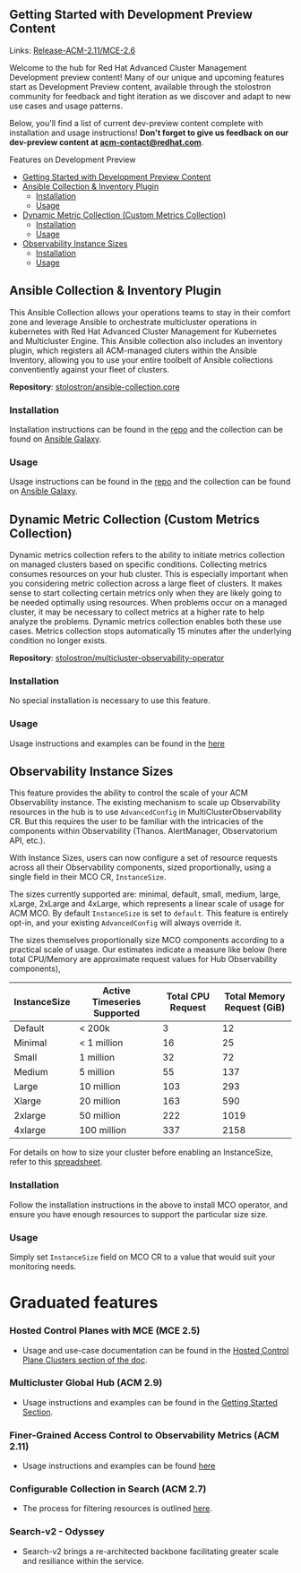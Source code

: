 ## Getting Started with Development Preview Content
<!-- This URL uses a tag so we can predict the value -->
Links: [Release-ACM-2.11/MCE-2.6](https://github.com/stolostron/stolostron/tree/2.11/dev-preview)

Welcome to the hub for Red Hat Advanced Cluster Management Development preview content!  Many of our unique and upcoming features start as Development Preview content, available through the stolostron community for feedback and tight iteration as we discover and adapt to new use cases and usage patterns.

Below, you'll find a list of current dev-preview content complete with installation and usage instructions!  **Don't forget to give us feedback on our dev-preview content at acm-contact@redhat.com**. 

Features on Development Preview

- [Getting Started with Development Preview Content](#getting-started-with-development-preview-content)
- [Ansible Collection \& Inventory Plugin](#ansible-collection--inventory-plugin)
  - [Installation](#installation)
  - [Usage](#usage)
- [Dynamic Metric Collection (Custom Metrics Collection)](#dynamic-metric-collection-custom-metrics-collection)
  - [Installation](#installation-3)
  - [Usage](#usage-3)
- [Observability Instance Sizes](#observability-instance-sizes)
  - [Installation](#installation-8)
  - [Usage](#usage-8)


## Ansible Collection & Inventory Plugin

This Ansible Collection allows your operations teams to stay in their comfort zone and leverage Ansible to orchestrate multicluster operations in kubernetes with Red Hat Advanced Cluster Management for Kubernetes and Multicluster Engine. This Ansible collection also includes an inventory plugin, which registers all ACM-managed cluters within the Ansible Inventory, allowing you to use your entire toolbelt of Ansible collections conventiently against your fleet of clusters.

**Repository**: [stolostron/ansible-collection.core](https://github.com/stolostron/ansible-collection.core)

### Installation

Installation instructions can be found in the [repo](https://github.com/stolostron/ansible-collection.core) and the collection can be found on [Ansible Galaxy](https://galaxy.ansible.com/stolostron/core).

### Usage

Usage instructions can be found in the [repo](https://github.com/stolostron/ansible-collection.core) and the collection can be found on [Ansible Galaxy](https://galaxy.ansible.com/stolostron/core).

## Dynamic Metric Collection (Custom Metrics Collection) <!-- [ACM 2.8+] -->

Dynamic metrics collection refers to the ability to initiate metrics collection on managed clusters based on specific conditions. Collecting metrics consumes resources on your hub cluster. This is especially important when you considering metric collection across a large fleet of clusters. It makes sense to start collecting certain metrics only when they are likely going to be needed optimally using resources. When problems occur on a managed cluster, it may be necessary to collect metrics at a higher rate to help analyze the problems. Dynamic metrics collection enables both these use cases. Metrics collection stops automatically 15 minutes after the underlying condition no longer exists.

**Repository**: [stolostron/multicluster-observability-operator](https://github.com/stolostron/multicluster-observability-operator)

### Installation

No special installation is necessary to use this feature.

### Usage

Usage instructions and examples can be found in the [here](https://github.com/stolostron/multicluster-observability-operator/tree/main/dev-previews/dynamic-metrics-collection)

## Observability Instance Sizes

This feature provides the ability to control the scale of your ACM Observability instance. The existing mechanism to scale up Observability resources in the hub is to use `AdvancedConfig` in MultiClusterObservability CR. But this requires the user to be familiar with the intricacies of the components within Observability (Thanos. AlertManager, Observatorium API, etc.).

With Instance Sizes, users can now configure a set of resource requests across all their Observability components, sized proportionally, using a single field in their MCO CR, `InstanceSize`.

The sizes currently supported are: minimal, default, small, medium, large, xLarge, 2xLarge and 4xLarge, which represents a linear scale of usage for ACM MCO.
By default `InstanceSize` is set to `default`. This feature is entirely opt-in, and your existing `AdvancedConfig` will always override it.

The sizes themselves proportionally size MCO components according to a practical scale of usage. Our estimates indicate a measure like below (here total CPU/Memory are approximate request values for Hub Observability components),

| InstanceSize  | Active Timeseries Supported | Total CPU Request | Total Memory Request (GiB) |
|---------------|-----------------------------|-------------------|----------------------------|
| Default       | < 200k                      |                  3|                          12|
| Minimal       | < 1 million                 |                 16|                          25|
| Small         | 1 million                   |                 32|                          72|
| Medium        | 5 million                   |                 55|                         137|
| Large         | 10 million                  |                103|                         293|
| Xlarge        | 20 million                  |                163|                         590|
| 2xlarge       | 50 million                  |                222|                        1019|
| 4xlarge       | 100 million                 |                337|                        2158|


For details on how to size your cluster before enabling an InstanceSize, refer to this [spreadsheet](https://docs.google.com/spreadsheets/d/1ye8wDROJW2_VpR4imPtwXANJuBSWHCWKegoUzz-bWdU/edit?gid=0#gid=0).

### Installation

Follow the installation instructions in the above to install MCO operator, and ensure you have enough resources to support the particular size size.

### Usage

Simply set `InstanceSize` field on MCO CR to a value that would suit your monitoring needs.


# Graduated features

### Hosted Control Planes with MCE (MCE 2.5)
  
  * Usage and use-case documentation can be found in the [Hosted Control Plane Clusters section of the doc](https://docs.redhat.com/en/documentation/red_hat_advanced_cluster_management_for_kubernetes/2.11/html/multicluster_global_hub/index).  

### Multicluster Global Hub (ACM 2.9)
  
  * Usage instructions and examples can be found in the [Getting Started Section](https://docs.redhat.com/en/documentation/red_hat_advanced_cluster_management_for_kubernetes/2.11/html/clusters/cluster_mce_overview#hosted-control-planes-intro).

### Finer-Grained Access Control to Observability Metrics (ACM 2.11)
  
  * Usage instructions and examples can be found [here](https://docs.redhat.com/en/documentation/red_hat_advanced_cluster_management_for_kubernetes/2.11/html-single/observability/index#configure-fine-grain-rbac)

### Configurable Collection in Search (ACM 2.7)
  
  * The process for filtering resources is outlined [here](https://docs.redhat.com/en/documentation/red_hat_advanced_cluster_management_for_kubernetes/2.11/html-single/observability/index#creating-search-configurable-collection).  

### Search-v2 - Odyssey
  
  * Search-v2 brings a re-architected backbone facilitating greater scale and resiliance within the service.  
